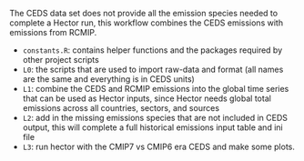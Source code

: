 The CEDS data set does not provide all the emission species needed to complete a Hector run, this workflow combines the CEDS emissions with emissions from RCMIP. 


* `constants.R`: contains helper functions and the packages required by other project scripts
* `L0`: the scripts that are used to import raw-data and format (all names are the same and everything is in CEDS units)
* `L1`: combine the CEDS and RCMIP emissions into the global time series that can be used as Hector inputs, since Hector needs global total emissions across all countries, sectors, and sources
* `L2`: add in the missing emissions species that are not included in CEDS output, this will complete a full historical emissions input table and ini file 
* `L3`: run hector with the CMIP7 vs CMIP6 era CEDS and make some plots. 




